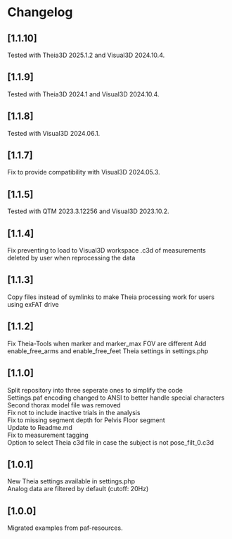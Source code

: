 # Changelog

## [1.1.10]
Tested with Theia3D 2025.1.2 and Visual3D 2024.10.4.

## [1.1.9]
Tested with Theia3D 2024.1 and Visual3D 2024.10.4.

## [1.1.8]
Tested with Visual3D 2024.06.1.

## [1.1.7]
Fix to provide compatibility with Visual3D 2024.05.3.

## [1.1.5]
Tested with QTM 2023.3.12256 and Visual3D 2023.10.2.

## [1.1.4]
Fix preventing to load to Visual3D workspace .c3d of measurements deleted by user when reprocessing the data

## [1.1.3]
Copy files instead of symlinks to make Theia processing work for users using exFAT drive

## [1.1.2]
Fix Theia-Tools when marker and marker_max FOV are different
Add enable_free_arms and enable_free_feet Theia settings in settings.php

## [1.1.0]
Split repository into three seperate ones to simplify the code  
Settings.paf encoding changed to ANSI to better handle special characters  
Second thorax model file was removed  
Fix not to include inactive trials in the analysis  
Fix to missing segment depth for Pelvis Floor segment  
Update to Readme.md  
Fix to measurement tagging  
Option to select Theia c3d file in case the subject is not pose_filt_0.c3d 

## [1.0.1]
New Theia settings available in settings.php  
Analog data are filtered by default (cutoff: 20Hz)

## [1.0.0]

Migrated examples from paf-resources.
